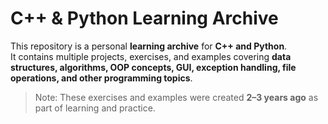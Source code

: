 # C++ & Python Learning Archive

This repository is a personal **learning archive** for **C++ and Python**.  
It contains multiple projects, exercises, and examples covering **data structures, algorithms, OOP concepts, GUI, exception handling, file operations, and other programming topics**.

> Note: These exercises and examples were created **2–3 years ago** as part of learning and practice.
